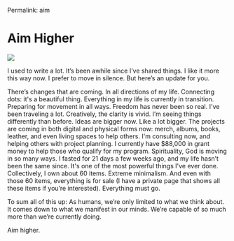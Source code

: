 
Permalink: aim

# Aim Higher

![][image-1]

I used to write a lot. It’s been awhile since I’ve shared things. I like it more this way now. I prefer to move in silence. But here’s an update for you.

There’s changes that are coming. In all directions of my life. Connecting dots: it's a beautiful thing. Everything in my life is currently in transition. Preparing for movement in all ways. Freedom has never been so real. I've been traveling a lot. Creatively, the clarity is vivid. I’m seeing things differently than before. Ideas are bigger now. Like a lot bigger. The projects are coming in both digital and physical forms now: merch, albums, books, leather, and even living spaces to help others. I'm consulting now, and helping others with project planning. I currently have $88,000 in grant money to help those who qualify for my program. Spirituality, God is moving in so many ways. I fasted for 21 days a few weeks ago, and my life hasn’t been the same since. It's one of the most powerful things I've ever done. Collectively, I own about 60 items. Extreme minimalism. And even with those 60 items, everything is for sale (I have a private page that shows all these items if you’re interested). Everything must go.

To sum all of this up: As humans, we’re only limited to what we think about. It comes down to what we manifest in our minds. We’re capable of so much more than we’re currently doing.

Aim higher.

[image-1]:	https://i.imgur.com/sC4ZlZx.jpg